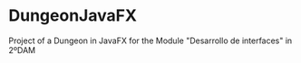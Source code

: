 # DungeonJavaFX

Project of a Dungeon in JavaFX for the Module "Desarrollo de interfaces" in 2ºDAM 

